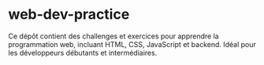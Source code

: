 # web-dev-practice
Ce dépôt contient des challenges et exercices pour apprendre la programmation web, incluant HTML, CSS, JavaScript et backend. Idéal pour les développeurs débutants et intermédiaires.
